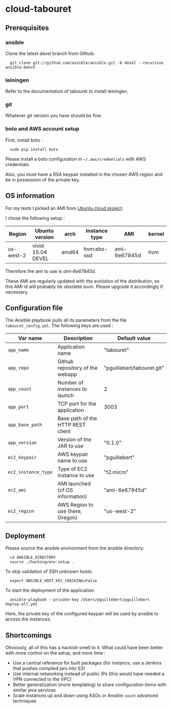 # cloud-tabouret

## Prerequisites

### ansible

Clone the latest devel branch from Github:

      git clone git://github.com/ansible/ansible.git -b devel --recursive ansible-bench

### leiningen

Refer to the documentation of tabouret to install leiningen.

### git

Whatever git version you have should be fine.

### boto and AWS account setup

First, install boto :

      sudo pip install boto

Please install a boto configuration in `~/.aws/credentials` with AWS credentials.

Also, you must have a RSA keypair installed in the chosen AWS region and be
in possession of the private key.

## OS information

For my tests I picked an AMI from
[Ubuntu cloud project](https://cloud-images.ubuntu.com/locator/ec2/).

I chose the following setup :

| Region     |   Ubuntu version  | arch  | Instance type |      AMI     | kernel |
|------------|-------------------|-------|---------------|--------------|--------|
| us-west-2  | vivid 15.04 DEVEL | amd64 |  hvm:ebs-ssd  | ami-6e67845d | hvm    |

Therefore the ami to use is *ami-6e67845d*.

These AMI are regularly updated with the evolution of the distribution, so this AMI id
will probably be obsolete soon. Please upgrade it accordingly if necessary.

## Configuration file

The Ansible playbook pulls all its parameters from the file `tabouret_config.yml`.
The following keys are used :

| Var name            | Description                      | Default value                |
|---------------------|----------------------------------|------------------------------|
| `app_name`          | Application name                 | "tabouret"                   |
| `app_repo`          | Github repository of the webapp  | "pguillebert/tabouret.git"   |
| `app_count`         | Number of instances to launch    | 2                            |
| `app_port`          | TCP port for the application     | 3003                         |
| `app_base_path`     | Base path of the HTTP REST client |                             |
| `app_version`       | Version of the JAR to use        | "0.1.0"                      |
| `ec2_keypair`       | AWS keypair name to use          | "pguillebert"                |
| `ec2_instance_type` | Type of EC2 instance to use      | "t2.micro"                   |
| `ec2_ami`           | AMI launched (cf OS information) | "ami-6e67845d"               |
| `ec2_region`        | AWS Region to use (here, Oregon) | "us-west-2"                  |


## Deployment

Please source the ansible environment from the ansible directory:

      cd ANSIBLE_DIRECTORY
      source ./hacking/env-setup .

To skip validation of SSH unknown hosts:

      export ANSIBLE_HOST_KEY_CHECKING=False

To start the deployment of the application:

      ansible-playbook --private-key /Users/pguillebert/pguillebert deploy-all.yml

Here, the private key of the configured keypair will be used by ansible
to access the instances.

## Shortcomings

Obviously, all of this has a hackish smell to it. What could have been better with
more control on the setup, and more time :

- Use a central reference for built packages (for instance, use a Jenkins that
  pushes compiled jars into S3)
- Use internal networking instead of public IPs (this would have needed a VPN
  connected to the VPC)
- Better generalization (more templating) to share configuration items
  with similar java services
- Scale instances up and down using ASGs or Ansible `count` advanced techniques
